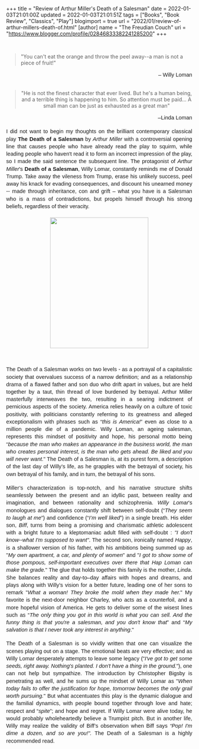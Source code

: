 +++
title = "Review of Arthur Miller's Death of a Salesman"
date = 2022-01-03T21:01:00Z
updated = 2022-01-03T21:01:51Z
tags = ["Books", "Book Review", "Classics", "Play"]
blogimport = true 
url = "2022/01/review-of-arthur-millers-death-of.html"
[author]
	name = "The Freudian Couch"
	uri = "https://www.blogger.com/profile/02846833382241285200"
+++

<p>&nbsp;<span style="font-family: Arial; font-size: 11pt; white-space: pre-wrap;"></span></p><blockquote>"You can't eat the orange and throw the peel away--a man is not a piece of fruit!"</blockquote><p></p><span id="docs-internal-guid-2ada08da-7fff-202c-5cf8-132b01b69b30"><p dir="ltr" style="line-height: 1.38; margin-bottom: 0pt; margin-top: 0pt; text-align: right;"><span style="font-family: Arial; font-size: 11pt; font-variant-east-asian: normal; font-variant-numeric: normal; vertical-align: baseline; white-space: pre-wrap;">– Willy Loman</span></p><br /><p dir="ltr" style="line-height: 1.38; margin-bottom: 0pt; margin-top: 0pt; text-align: right;"><span style="font-family: Arial; font-size: 11pt; font-variant-east-asian: normal; font-variant-numeric: normal; vertical-align: baseline; white-space: pre-wrap;"></span></p><blockquote style="text-align: center;">"He is not the finest character that ever lived. But he's a human being, and a terrible thing is happening to him. So attention must be paid… A small man can be just as exhausted as a great man"</blockquote></span><p></p><p dir="ltr" style="line-height: 1.38; margin-bottom: 0pt; margin-top: 0pt; text-align: right;"><span style="font-family: Arial; font-size: 11pt; font-variant-east-asian: normal; font-variant-numeric: normal; vertical-align: baseline; white-space: pre-wrap;">–Linda Loman</span></p><br /><p dir="ltr" style="line-height: 1.38; margin-bottom: 0pt; margin-top: 0pt; text-align: justify;"><span style="font-family: Arial; font-size: 11pt; font-variant-east-asian: normal; font-variant-numeric: normal; vertical-align: baseline; white-space: pre-wrap;">I did not want to begin my thoughts on the brilliant contemporary classical play </span><span style="font-family: Arial; font-size: 11pt; font-variant-east-asian: normal; font-variant-numeric: normal; font-weight: 700; vertical-align: baseline; white-space: pre-wrap;">The Death of a Salesman</span><span style="font-family: Arial; font-size: 11pt; font-variant-east-asian: normal; font-variant-numeric: normal; vertical-align: baseline; white-space: pre-wrap;"> by </span><span style="font-family: Arial; font-size: 11pt; font-style: italic; font-variant-east-asian: normal; font-variant-numeric: normal; vertical-align: baseline; white-space: pre-wrap;">Arthur Miller</span><span style="font-family: Arial; font-size: 11pt; font-variant-east-asian: normal; font-variant-numeric: normal; vertical-align: baseline; white-space: pre-wrap;"> with a controversial opening line that causes people who have already read the play to squirm, while leading people who haven't read it to form an incorrect impression of the play, so I made the said sentence the subsequent line. The protagonist of </span><span style="font-family: Arial; font-size: 11pt; font-style: italic; font-variant-east-asian: normal; font-variant-numeric: normal; vertical-align: baseline; white-space: pre-wrap;">Arthur Miller</span><span style="font-family: Arial; font-size: 11pt; font-variant-east-asian: normal; font-variant-numeric: normal; vertical-align: baseline; white-space: pre-wrap;">'s </span><span style="font-family: Arial; font-size: 11pt; font-variant-east-asian: normal; font-variant-numeric: normal; font-weight: 700; vertical-align: baseline; white-space: pre-wrap;">Death of a Salesman</span><span style="font-family: Arial; font-size: 11pt; font-variant-east-asian: normal; font-variant-numeric: normal; vertical-align: baseline; white-space: pre-wrap;">, Willy Lomar, constantly reminds me of Donald Trump. Take away the vileness from Trump, erase his unlikely success, peel away his knack for evading consequences, and discount his unearned money -- made through inheritance, con and grift – what you have is a Salesman who is a mass of contradictions, but propels himself through his strong beliefs, regardless of their veracity.</span></p><p dir="ltr" style="line-height: 1.38; margin-bottom: 0pt; margin-top: 0pt;"><span style="font-family: Arial; font-size: 11pt; font-variant-east-asian: normal; font-variant-numeric: normal; vertical-align: baseline; white-space: pre-wrap;"><br /></span></p><p dir="ltr" style="line-height: 1.38; margin-bottom: 0pt; margin-top: 0pt;"></p><div class="separator" style="clear: both; text-align: center;"><a href="https://blogger.googleusercontent.com/img/a/AVvXsEj5EJC8FGnP0mmT5xEAx747r0bU6fwowIOTP4_E09j7aFR56jbQkXL_6cDCfIXCldSDbkmsKcN7-vNpeEFcJLE5m-oW1fLXcW5LnyfJhS3WmsNe_IITgHHJgvfOI-BtHr9GxOUpDTLoIcxvGHzYUtHa4IwxGRafu13HPNneQtJUCQCcjwxpPCi6QAxf1g=s4032" imageanchor="1" style="margin-left: 1em; margin-right: 1em;"><img border="0" data-original-height="4032" data-original-width="3024" height="354" src="https://blogger.googleusercontent.com/img/a/AVvXsEj5EJC8FGnP0mmT5xEAx747r0bU6fwowIOTP4_E09j7aFR56jbQkXL_6cDCfIXCldSDbkmsKcN7-vNpeEFcJLE5m-oW1fLXcW5LnyfJhS3WmsNe_IITgHHJgvfOI-BtHr9GxOUpDTLoIcxvGHzYUtHa4IwxGRafu13HPNneQtJUCQCcjwxpPCi6QAxf1g=w266-h354" width="266" /></a></div><span style="font-family: Arial; font-size: 11pt; font-variant-east-asian: normal; font-variant-numeric: normal; vertical-align: baseline; white-space: pre-wrap;"><br /></span><p></p><br /><p dir="ltr" style="line-height: 1.38; margin-bottom: 0pt; margin-top: 0pt; text-align: justify;"><span style="font-family: Arial; font-size: 11pt; font-variant-east-asian: normal; font-variant-numeric: normal; vertical-align: baseline; white-space: pre-wrap;">The Death of a Salesman works on two levels - as a portrayal of a capitalistic society that overvalues success of a narrow definition; and as a relationship drama of a flawed father and son duo who drift apart in values, but are held together by a taut, thin thread of love burdened by betrayal. Arthur Miller masterfully interweaves the two, resulting in a searing indictment of pernicious aspects of the society. America relies heavily on a culture of toxic positivity, with politicians constantly referring to its greatness and alleged exceptionalism with phrases such as “</span><span style="font-family: Arial; font-size: 11pt; font-style: italic; font-variant-east-asian: normal; font-variant-numeric: normal; vertical-align: baseline; white-space: pre-wrap;">this is America!</span><span style="font-family: Arial; font-size: 11pt; font-variant-east-asian: normal; font-variant-numeric: normal; vertical-align: baseline; white-space: pre-wrap;">” even as close to a million people die of a pandemic. Willy Loman, an ageing salesman, represents this mindset of positivity and hope, his personal motto being “</span><span style="font-family: Arial; font-size: 11pt; font-style: italic; font-variant-east-asian: normal; font-variant-numeric: normal; vertical-align: baseline; white-space: pre-wrap;">because the man who makes an appearance in the business world, the man who creates personal interest, is the man who gets ahead. Be liked and you will never want.</span><span style="font-family: Arial; font-size: 11pt; font-variant-east-asian: normal; font-variant-numeric: normal; vertical-align: baseline; white-space: pre-wrap;">" The Death of a Salesman is, at its purest form, a description of the last day of Willy’s life, as he grapples with the betrayal of society, his own betrayal of his family, and in turn, the betrayal of his sons.</span></p><div style="text-align: justify;"><br /></div><p dir="ltr" style="line-height: 1.38; margin-bottom: 0pt; margin-top: 0pt; text-align: justify;"><span style="font-family: Arial; font-size: 11pt; font-variant-east-asian: normal; font-variant-numeric: normal; vertical-align: baseline; white-space: pre-wrap;">Miller’s characterization is top-notch, and his narrative structure shifts seamlessly between the present and an idyllic past, between reality and imagination, and between rationality and schizophrenia. </span><span style="font-family: Arial; font-size: 11pt; font-style: italic; font-variant-east-asian: normal; font-variant-numeric: normal; vertical-align: baseline; white-space: pre-wrap;">Willy Lomar</span><span style="font-family: Arial; font-size: 11pt; font-variant-east-asian: normal; font-variant-numeric: normal; vertical-align: baseline; white-space: pre-wrap;">'s monologues and dialogues constantly shift between self-doubt (“</span><span style="font-family: Arial; font-size: 11pt; font-style: italic; font-variant-east-asian: normal; font-variant-numeric: normal; vertical-align: baseline; white-space: pre-wrap;">They seem to laugh at me</span><span style="font-family: Arial; font-size: 11pt; font-variant-east-asian: normal; font-variant-numeric: normal; vertical-align: baseline; white-space: pre-wrap;">”) and confidence (“</span><span style="font-family: Arial; font-size: 11pt; font-style: italic; font-variant-east-asian: normal; font-variant-numeric: normal; vertical-align: baseline; white-space: pre-wrap;">I’m well liked</span><span style="font-family: Arial; font-size: 11pt; font-variant-east-asian: normal; font-variant-numeric: normal; vertical-align: baseline; white-space: pre-wrap;">”) in a single breath. His elder son, </span><span style="font-family: Arial; font-size: 11pt; font-style: italic; font-variant-east-asian: normal; font-variant-numeric: normal; vertical-align: baseline; white-space: pre-wrap;">Biff</span><span style="font-family: Arial; font-size: 11pt; font-variant-east-asian: normal; font-variant-numeric: normal; vertical-align: baseline; white-space: pre-wrap;">, turns from being a promising and charismatic athletic adolescent with a bright future to a kleptomaniac adult filled with self-doubt : </span><span style="font-family: Arial; font-size: 11pt; font-style: italic; font-variant-east-asian: normal; font-variant-numeric: normal; vertical-align: baseline; white-space: pre-wrap;">"I don't know--what I'm supposed to want"</span><span style="font-family: Arial; font-size: 11pt; font-variant-east-asian: normal; font-variant-numeric: normal; vertical-align: baseline; white-space: pre-wrap;">. The second son, ironically named </span><span style="font-family: Arial; font-size: 11pt; font-style: italic; font-variant-east-asian: normal; font-variant-numeric: normal; vertical-align: baseline; white-space: pre-wrap;">Happy</span><span style="font-family: Arial; font-size: 11pt; font-variant-east-asian: normal; font-variant-numeric: normal; vertical-align: baseline; white-space: pre-wrap;">, is a shallower version of his father, with his ambitions being summed up as "</span><span style="font-family: Arial; font-size: 11pt; font-style: italic; font-variant-east-asian: normal; font-variant-numeric: normal; vertical-align: baseline; white-space: pre-wrap;">My own apartment, a car, and plenty of women</span><span style="font-family: Arial; font-size: 11pt; font-variant-east-asian: normal; font-variant-numeric: normal; vertical-align: baseline; white-space: pre-wrap;">" and "</span><span style="font-family: Arial; font-size: 11pt; font-style: italic; font-variant-east-asian: normal; font-variant-numeric: normal; vertical-align: baseline; white-space: pre-wrap;">I got to show some of those pompous, self-important executives over there that Hap Loman can make the grade.</span><span style="font-family: Arial; font-size: 11pt; font-variant-east-asian: normal; font-variant-numeric: normal; vertical-align: baseline; white-space: pre-wrap;">" The glue that holds together this family is the mother, </span><span style="font-family: Arial; font-size: 11pt; font-style: italic; font-variant-east-asian: normal; font-variant-numeric: normal; vertical-align: baseline; white-space: pre-wrap;">Linda</span><span style="font-family: Arial; font-size: 11pt; font-variant-east-asian: normal; font-variant-numeric: normal; vertical-align: baseline; white-space: pre-wrap;">. She balances reality and day-to–day affairs with hopes and dreams, and plays along with Willy’s vision for a better future, leading one of her sons to remark "</span><span style="font-family: Arial; font-size: 11pt; font-style: italic; font-variant-east-asian: normal; font-variant-numeric: normal; vertical-align: baseline; white-space: pre-wrap;">What a woman! They broke the mold when they made her.</span><span style="font-family: Arial; font-size: 11pt; font-variant-east-asian: normal; font-variant-numeric: normal; vertical-align: baseline; white-space: pre-wrap;">" My favorite is the next-door neighbor Charley, who acts as a counterfoil, and a more hopeful vision of America. He gets to deliver some of the wisest lines such as “</span><span style="font-family: Arial; font-size: 11pt; font-style: italic; font-variant-east-asian: normal; font-variant-numeric: normal; vertical-align: baseline; white-space: pre-wrap;">The only thing you got in this world is what you can sell. And the funny thing is that you're a salesman, and you don't know that</span><span style="font-family: Arial; font-size: 11pt; font-variant-east-asian: normal; font-variant-numeric: normal; vertical-align: baseline; white-space: pre-wrap;">” and “</span><span style="font-family: Arial; font-size: 11pt; font-style: italic; font-variant-east-asian: normal; font-variant-numeric: normal; vertical-align: baseline; white-space: pre-wrap;">My salvation is that I never took any interest in anything</span><span style="font-family: Arial; font-size: 11pt; font-variant-east-asian: normal; font-variant-numeric: normal; vertical-align: baseline; white-space: pre-wrap;">."</span></p><div style="text-align: justify;"><br /></div><p dir="ltr" style="line-height: 1.38; margin-bottom: 0pt; margin-top: 0pt; text-align: justify;"><span style="font-family: Arial; font-size: 11pt; font-variant-east-asian: normal; font-variant-numeric: normal; vertical-align: baseline; white-space: pre-wrap;">The Death of a Salesman is so vividly written that one can visualize the scenes playing out on a stage. The emotional beats are very effective; and as Willy Lomar desperately attempts to leave some legacy ("</span><span style="font-family: Arial; font-size: 11pt; font-style: italic; font-variant-east-asian: normal; font-variant-numeric: normal; vertical-align: baseline; white-space: pre-wrap;">I've got to get some seeds, right away. Nothing's planted. I don't have a thing in the ground.</span><span style="font-family: Arial; font-size: 11pt; font-variant-east-asian: normal; font-variant-numeric: normal; vertical-align: baseline; white-space: pre-wrap;">"), one can not help but sympathize. The introduction by Christopher Bigsby is penetrating as well, and he sums up the mindset of Willy Lomar as "</span><span style="font-family: Arial; font-size: 11pt; font-style: italic; font-variant-east-asian: normal; font-variant-numeric: normal; vertical-align: baseline; white-space: pre-wrap;">When today fails to offer the justification for hope, tomorrow becomes the only grail worth pursuing.</span><span style="font-family: Arial; font-size: 11pt; font-variant-east-asian: normal; font-variant-numeric: normal; vertical-align: baseline; white-space: pre-wrap;">" But what accentuates this play is the dynamic dialogue and the familial dynamics, with people bound together through love and hate; respect and “</span><span style="font-family: Arial; font-size: 11pt; font-style: italic; font-variant-east-asian: normal; font-variant-numeric: normal; vertical-align: baseline; white-space: pre-wrap;">spite</span><span style="font-family: Arial; font-size: 11pt; font-variant-east-asian: normal; font-variant-numeric: normal; vertical-align: baseline; white-space: pre-wrap;">”; and hope and regret. If Willy Lomar were alive today, he would probably wholeheartedly believe a Trumpist pitch. But in another life, Willy may realize the validity of Biff’s observation when Biff says </span><span style="font-family: Arial; font-size: 11pt; font-style: italic; font-variant-east-asian: normal; font-variant-numeric: normal; vertical-align: baseline; white-space: pre-wrap;">“Pop! I'm dime a dozen, and so are you!". </span><span style="font-family: Arial; font-size: 11pt; font-variant-east-asian: normal; font-variant-numeric: normal; vertical-align: baseline; white-space: pre-wrap;">The Death of a Salesman is a highly recommended read.</span></p><br /><br />
